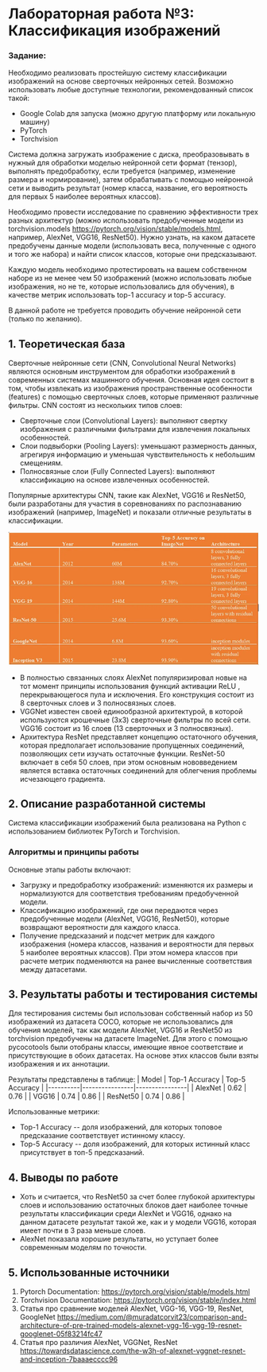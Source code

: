 # Лабораторная работа №3: Классификация изображений
### Задание:
Необходимо реализовать простейшую систему классификации изображений
на основе сверточных нейронных сетей. Возможно использовать любые
доступные технологии, рекомендованный список такой:
* Google Colab для запуска (можно другую платформу или локальную
машину)
* PyTorch
* Torchvision

Система должна загружать изображение с диска, преобразовывать в нужный
для обработки моделью нейронной сети формат (тензор), выполнять
предобработку, если требуется (например, изменение размера и
нормирование), затем обрабатывать с помощью нейронной сети и выводить
результат (номер класса, название, его вероятность для первых 5 наиболее
вероятных классов).

Необходимо провести исследование по сравнению эффективности трех
разных архитектур (можно использовать предобученные модели из
torchvision.models https://pytorch.org/vision/stable/models.html, например,
AlexNet, VGG16, ResNet50). Нужно узнать, на каком датасете предобучены
данные модели (использовать веса, полученные с одного и того же набора) и
найти список классов, которые они предсказывают.

Каждую модель необходимо протестировать на вашем собственном наборе
из не менее чем 50 изображений (можно использовать любые изображения,
но не те, которые использовались для обучения), в качестве метрик
использовать top-1 accuracy и top-5 accuracy.

В данной работе не требуется проводить обучение нейронной сети (только
по желанию).

## 1. Теоретическая база
Сверточные нейронные сети (CNN, Convolutional Neural Networks) являются основным инструментом для обработки изображений в современных системах машинного обучения. Основная идея состоит в том, чтобы извлекать из изображения пространственные особенности (features) с помощью сверточных слоев, которые применяют различные фильтры. CNN состоят из нескольких типов слоев:

* Сверточные слои (Convolutional Layers): выполняют свертку изображения с различными фильтрами для извлечения локальных особенностей.
* Слои подвыборки (Pooling Layers): уменьшают размерность данных, агрегируя информацию и уменьшая чувствительность к небольшим смещениям.
* Полносвязные слои (Fully Connected Layers): выполняют классификацию на основе извлеченных особенностей.

Популярные архитектуры CNN, такие как AlexNet, VGG16 и ResNet50, были разработаны для участия в соревнованиях по распознаванию изображений (например, ImageNet) и показали отличные результаты в классификации.

![alt text](image.png)

* В полностью связанных слоях AlexNet популяризировал новые на тот момент принципы использования функций активации ReLU , перекрывающегося пула и исключения. Его конструкция состоит из 8 сверточных слоев и 3 полносвязных слоев.
* VGGNet известен своей единообразной архитектурой, в которой используются крошечные (3x3) сверточные фильтры по всей сети. VGG16 состоит из 16 слоев (13 сверточных и 3 полносвязных).
* Архитектура ResNet представляет концепцию остаточного обучения, которая предполагает использование пропущенных соединений, позволяющих сети изучать остаточные функции. ResNet-50 включает в себя 50 слоев, при этом основным нововведением является вставка остаточных соединений для облегчения проблемы исчезающего градиента.

## 2. Описание разработанной системы
Система классификации изображений была реализована на Python с использованием библиотек PyTorch и Torchvision. 

### Алгоритмы и принципы работы
Основные этапы работы включают:
* Загрузку и предобработку изображений: изменяются их размеры и нормализуются для соответствия требованиям предобученной модели.
* Классификацию изображений, где они передаются через предобученные модели (AlexNet, VGG16, ResNet50), которые возвращают вероятности для каждого класса.
* Получение предсказаний и подсчет метрик для каждого изображения (номера классов, названия и вероятности для первых 5 наиболее вероятных классов). При этом номера классов при расчете метрик подменяются на ранее вычисленные соответствия между датасетами.

## 3. Результаты работы и тестирования системы
Для тестирования системы был использован собственный набор из 50 изображений из датасета COCO, которые не использовались для обучения моделей, так как модели AlexNet, VGG16 и ResNet50 из torchvision предобучены на датасете ImageNet. Для этого с помощью pycocotools были отобраны классы, имеющие явное соответствие и присутствующие в обоих датасетах. На основе этих классов были взяты изображения и их аннотации.

Результаты представлены в таблице:
|   Model  | Top-1 Accuracy | Top-5 Accuracy |
|----------|----------------|----------------|
| AlexNet  |      0.62      |      0.76      |
|  VGG16   |      0.74      |      0.86      |
| ResNet50 |      0.74      |      0.86      |

Использованные метрики:
* Top-1 Accuracy -- доля изображений, для которых топовое предсказание соответствует истинному классу.
* Top-5 Accuracy -- доля изображений, для которых истинный класс присутствует в топ-5 предсказаний.

## 4. Выводы по работе
* Хоть и считается, что ResNet50 за счет более глубокой архитектуры слоев и использованию остаточных блоков дает наиболее точные результаты классификации среди AlexNet и VGG16, однако на данном датасете результат такой же, как и у модели VGG16, которая имеет почти в 3 раза меньше слоев. 
* AlexNet показала хорошие результаты, но уступает более современным моделям по точности.

## 5. Использованные источники
1. Pytorch Documentation: https://pytorch.org/vision/stable/models.html
2. Torchvision Documentation: https://pytorch.org/vision/stable/index.html
3. Статья про сравнение моделей AlexNet, VGG-16, VGG-19, ResNet, GoogleNet https://medium.com/@muradatcorvit23/comparison-and-architecture-of-pre-trained-models-alexnet-vgg-16-vgg-19-resnet-googlenet-05f83214fc47
4. Статья про различия AlexNet, VGGNet, ResNet https://towardsdatascience.com/the-w3h-of-alexnet-vggnet-resnet-and-inception-7baaaecccc96
